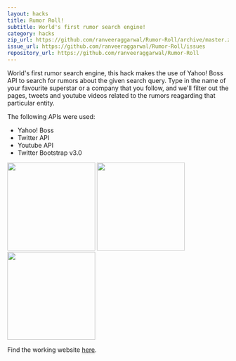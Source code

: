 ```yaml
---
layout: hacks
title: Rumor Roll!
subtitle: World's first rumor search engine!
category: hacks
zip_url: https://github.com/ranveeraggarwal/Rumor-Roll/archive/master.zip
issue_url: https://github.com/ranveeraggarwal/Rumor-Roll/issues
repository_url: https://github.com/ranveeraggarwal/Rumor-Roll
---
```


World's first rumor search engine, this hack makes the use of Yahoo! Boss API to search for rumors about the given search query. Type in the name of your favourite superstar or a company that you follow, and we'll filter out the pages, tweets and youtube videos related to the rumors reagarding that particular entity.

The following APIs were used:

* Yahoo! Boss
* Twitter API
* Youtube API
* Twitter Bootstrap v3.0

<div class="pics"> 
    <img src="{{site.url}}/img/rr1.jpg" width="200" height="200" /> 
    <img src="{{site.url}}/img/rr2.jpg" width="200" height="200" /> 
    <img src="{{site.url}}/img/rr3.jpg" width="200" height="200" /> 
</div> 
<script>
$('#s4').cycle({ 
    fx:      'scrollDown', 
    speed:    300, 
    timeout:  2000 
});
</script>

Find the working website [here][].

[here]: http://home.iitb.ac.in/~ranveer
